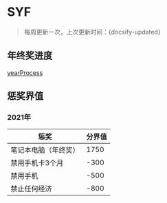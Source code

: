 # SYF



> 每周更新一次，上次更新时间：{docsify-updated}



## 年终奖进度

[yearProcess](yearProcess.html ':include height=150px' )

## 

## 惩奖界值

### 2021年

| 惩奖                 | 分界值 |
| -------------------- | ------ |
| 笔记本电脑（年终奖） | 1750   |
| 禁用手机卡3个月      | -300   |
| 禁用手机             | -500   |
| 禁止任何经济         | -800   |

